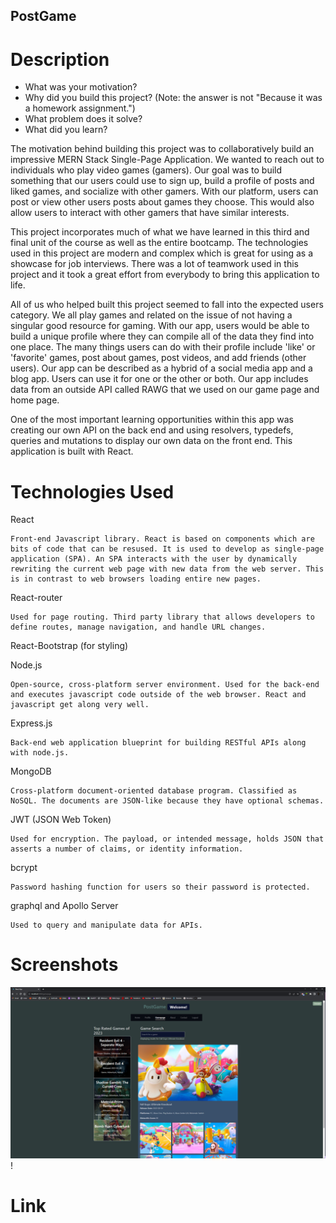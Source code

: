 ## PostGame

# Description
- What was your motivation?
- Why did you build this project? (Note: the answer is not "Because it was a homework assignment.")
- What problem does it solve?
- What did you learn?

The motivation behind building this project was to collaboratively build an impressive MERN Stack Single-Page Application. We wanted to reach out to individuals who play video games (gamers). Our goal was to build something that our users could use to sign up, build a profile of posts and liked games, and socialize with other gamers. With our platform, users can post or view other users posts about games they choose. This would also allow users to interact with other gamers that have similar interests.

This project incorporates much of what we have learned in this third and final unit of the course as well as the entire bootcamp. The technologies used in this project are modern and complex which is great for using as a showcase for job interviews. There was a lot of teamwork used in this project and it took a great effort from everybody to bring this application to life.

All of us who helped built this project seemed to fall into the expected users category. We all play games and related on the issue of not having a singular good resource for gaming. With our app, users would be able to build a unique profile where they can compile all of the data they find into one place. The many things users can do with their profile include 'like' or 'favorite' games, post about games, post videos, and add friends (other users). Our app can be described as a hybrid of a social media app and a blog app. Users can use it for one or the other or both. Our app includes data from an outside API called RAWG that we used on our game page and home page.

One of the most important learning opportunities within this app was creating our own API on the back end and using resolvers, typedefs, queries and mutations to display our own data on the front end. This application is built with React.

# Technologies Used

React

    Front-end Javascript library. React is based on components which are bits of code that can be resused. It is used to develop as single-page application (SPA). An SPA interacts with the user by dynamically rewriting the current web page with new data from the web server. This is in contrast to web browsers loading entire new pages.

React-router

    Used for page routing. Third party library that allows developers to define routes, manage navigation, and handle URL changes. 

React-Bootstrap (for styling)

Node.js

    Open-source, cross-platform server environment. Used for the back-end and executes javascript code outside of the web browser. React and javascript get along very well.

Express.js

    Back-end web application blueprint for building RESTful APIs along with node.js.

MongoDB

    Cross-platform document-oriented database program. Classified as NoSQL. The documents are JSON-like because they have optional schemas.

JWT (JSON Web Token)

    Used for encryption. The payload, or intended message, holds JSON that asserts a number of claims, or identity information.

bcrypt

    Password hashing function for users so their password is protected.

graphql and Apollo Server

    Used to query and manipulate data for APIs.


# Screenshots

![screenshot page 3](./images/project3img1.PNG)!


# Link